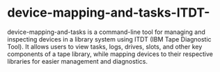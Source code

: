 # device-mapping-and-tasks-ITDT-
device-mapping-and-tasks is a command-line tool for managing and inspecting devices in a library system using ITDT (IBM Tape Diagnostic Tool). It allows users to view tasks, logs, drives, slots, and other key components of a tape library, while mapping devices to their respective libraries for easier management and diagnostics.
